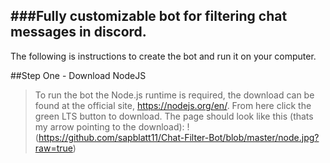 ###Fully customizable bot for filtering chat messages in discord.
---
The following is instructions to create the bot and run it on your computer.

##Step One - Download NodeJS
> To run the bot the Node.js runtime is required, the download can be found at the official site, https://nodejs.org/en/. From here click the green LTS button to download. The page should look like this (thats my arrow pointing to the download): !(https://github.com/sapblatt11/Chat-Filter-Bot/blob/master/node.jpg?raw=true)


